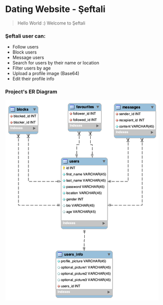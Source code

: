 # Dating Website - Şeftali

> Hello World :) Welcome to Şeftali

### Şeftali user can:

- Follow users
- Block users
- Message users
- Search for users by their name or location
- Filter users by age
- Upload a profile image (Base64)
- Edit their profile info

### Project's ER Diagram

  <img src="./frontend/assets/images/erdiagram.png">
